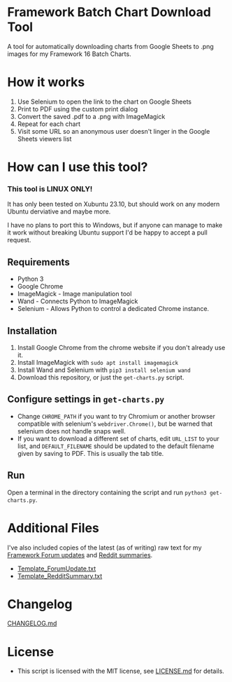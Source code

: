 # Framework Batch Chart Download Tool
A tool for automatically downloading charts from Google Sheets to .png images for my Framework 16 Batch Charts.


# How it works
1. Use Selenium to open the link to the chart on Google Sheets
2. Print to PDF using the custom print dialog
3. Convert the saved .pdf to a .png with ImageMagick
4. Repeat for each chart
5. Visit some URL so an anonymous user doesn't linger in the Google Sheets viewers list


# How can I use this tool?

### This tool is LINUX ONLY!
It has only been tested on Xubuntu 23.10, but should work on any modern Ubuntu derviative and maybe more.

I have no plans to port this to Windows, but if anyone can manage to make it work without breaking Ubuntu support I'd be happy to accept a pull request.

## Requirements
- Python 3
- Google Chrome
- ImageMagick - Image manipulation tool
- Wand - Connects Python to ImageMagick
- Selenium - Allows Python to control a dedicated Chrome instance.

## Installation
1. Install Google Chrome from the chrome website if you don't already use it.
2. Install ImageMagick with `sudo apt install imagemagick`
3. Install Wand and Selenium with `pip3 install selenium wand`
4. Download this repository, or just the `get-charts.py` script.

## Configure settings in `get-charts.py`
- Change `CHROME_PATH` if you want to try Chromium or another browser compatible with selenium's `webdriver.Chrome()`, but be warned that selenium does not handle snaps well.
- If you want to download a different set of charts, edit `URL_LIST` to your list, and `DEFAULT_FILENAME` should be updated to the default filename given by saving to PDF. This is usually the tab title.

## Run
Open a terminal in the directory containing the script and run `python3 get-charts.py`.


# Additional Files
I've also included copies of the latest (as of writing) raw text for my [Framework Forum updates](https://community.frame.work/t/framework-laptop-16-batch-shipment-chart/47120/143) and [Reddit summaries](https://www.reddit.com/r/framework/comments/1c93xvy/framework_16_batch_chart_weekly_summary_41424_to/).

- [Template_ForumUpdate.txt](Template_ForumUpdate.txt)
- [Template_RedditSummary.txt](Template_RedditSummary.txt)


# Changelog
[CHANGELOG.md](CHANGELOG.md)


# License
- This script is licensed with the MIT license, see [LICENSE.md](LICENSE.md) for details.
